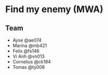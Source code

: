 # Find my enemy (MWA)

## Team

- Ayse @ae074
- Marina @mb421
- Felix @fs146
- Vi Anh @vn013
- Cornelius @ck184
- Tomas @ty008
